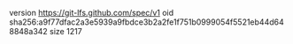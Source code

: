 version https://git-lfs.github.com/spec/v1
oid sha256:a9f77dfac2a3e5939a9fbdce3b2a2fe1f751b0999054f5521eb44d648848a342
size 1217

